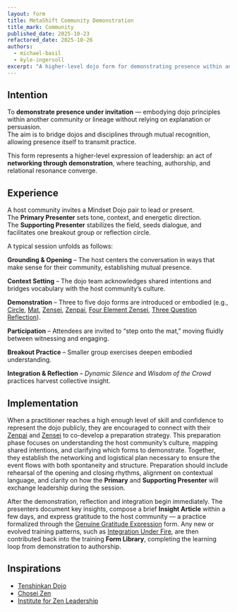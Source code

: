 ```yaml
---
layout: form
title: MetaShift Community Demonstration
title_mark: Community
published_date: 2025-10-23
refactored_date: 2025-10-26
authors:
  - michael-basil
  - kyle-ingersoll
excerpt: "A higher-level dojo form for demonstrating presence within another community — embodying Mindset Dojo principles through participation and shared practice."
---
```


## Intention

To **demonstrate presence under invitation** — embodying dojo principles within another community or lineage without relying on explanation or persuasion.  
The aim is to bridge dojos and disciplines through mutual recognition, allowing presence itself to transmit practice.

This form represents a higher-level expression of leadership: an act of **networking through demonstration**, where teaching, authorship, and relational resonance converge.

## Experience

A host community invites a Mindset Dojo pair to lead or present.  
The **Primary Presenter** sets tone, context, and energetic direction.  
The **Supporting Presenter** stabilizes the field, seeds dialogue, and facilitates one breakout group or reflection circle.

A typical session unfolds as follows:

**Grounding & Opening** – The host centers the conversation in ways that make sense for their community, establishing mutual presence.  

**Context Setting** – The dojo team acknowledges shared intentions and bridges vocabulary with the host community’s culture.  

**Demonstration** – Three to five dojo forms are introduced or embodied (e.g., [Circle](../circle/), [Mat](../mat/), [Zensei](../zensei/), [Zenpai](../zenpai/), [Four Element Zensei](../four-element-zensei/), [Three Question Reflection](../three-question-reflection/)).  

**Participation** – Attendees are invited to “step onto the mat,” moving fluidly between witnessing and engaging.  

**Breakout Practice** – Smaller group exercises deepen embodied understanding.  

**Integration & Reflection** – *Dynamic Silence* and *Wisdom of the Crowd* practices harvest collective insight.

## Implementation

When a practitioner reaches a high enough level of skill and confidence to represent the dojo publicly, they are encouraged to connect with their [Zenpai](../zenpai/) and [Zensei](../zensei/) to co-develop a preparation strategy. This preparation phase focuses on understanding the host community’s culture, mapping shared intentions, and clarifying which forms to demonstrate. Together, they establish the networking and logistical plan necessary to ensure the event flows with both spontaneity and structure. Preparation should include rehearsal of the opening and closing rhythms, alignment on contextual language, and clarity on how the **Primary** and **Supporting Presenter** will exchange leadership during the session.

After the demonstration, reflection and integration begin immediately. The presenters document key insights, compose a brief **Insight Article** within a few days, and express gratitude to the host community — a practice formalized through the [Genuine Gratitude Expression](../genuine-gratitude-expression/) form. Any new or evolved training patterns, such as [Integration Under Fire](../integration-under-fire/), are then contributed back into the training **Form Library**, completing the learning loop from demonstration to authorship.

## Inspirations

- [Tenshinkan Dojo](https://japaneseculturecenter.com/classes/aikido)  
- [Chosei Zen](https://www.choseizen.org/)  
- [Institute for Zen Leadership](https://zenleader.global)
